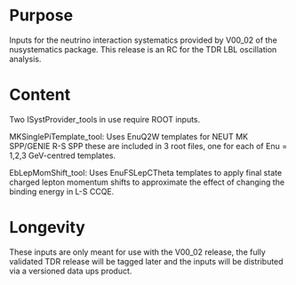# Purpose

  Inputs for the neutrino interaction systematics provided by V00_02 of the
  nusystematics package. This release is an RC for the TDR LBL oscillation
  analysis.

# Content
  
  Two ISystProvider_tools in use require ROOT inputs.

  MKSinglePiTemplate_tool: Uses EnuQ2W templates for NEUT MK SPP/GENIE R-S SPP
    these are included in 3 root files, one for each of Enu = 1,2,3 GeV-centred 
    templates.

  EbLepMomShift_tool: Uses EnuFSLepCTheta templates to apply final state 
    charged lepton momentum shifts to approximate the effect of changing the
    binding energy in L-S CCQE.

# Longevity

  These inputs are only meant for use with the V00_02 release, the fully 
  validated TDR release will be tagged later and the inputs will be distributed
  via a versioned data ups product.
